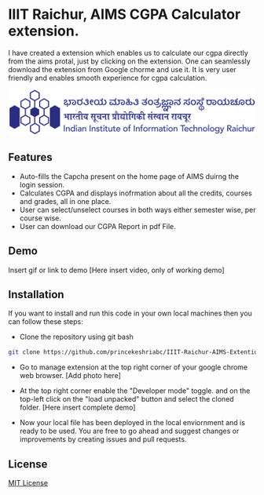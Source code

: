 # IIIT Raichur, AIMS CGPA Calculator extension.

I have created a extension which enables us to calculate our cgpa directly from the aims protal, just by clicking on the extension. One can seamlessly download the extension from Google chorme and use it. It is very user friendly and enables smooth experience for cgpa calculation.


![Logo](https://github.com/princekeshriabc/IIIT-Raichur-AIMS-Extention/blob/main/static/HorizontalBlue.png)



## Features

- Auto-fills the Capcha present on the home page of AIMS duirng the login session.
- Calculates CGPA and displays inofrmation about all the credits, courses and grades, all in one place. 
- User can select/unselect courses in both ways either semester wise, per course wise.
- User can download our CGPA Report in pdf File.



## Demo

Insert gif or link to demo
[Here insert video, only of working demo]


## Installation

If you want to install and run this code in your own local machines then you can follow these steps:

- Clone the repository using git bash
```bash
git clone https://github.com/princekeshriabc/IIIT-Raichur-AIMS-Extention.git
```
- Go to manage extension at the top right corner of your google chrome web browser.
[Add photo here]

- At the top right corner enable the "Developer mode" toggle. and on the top-left click on the "load unpacked" button and select the cloned folder.
[Here insert complete demo]

- Now your local file has been deployed in the local enviornment and is ready to be used.
You are free to go ahead and suggest changes or improvements by creating issues and pull requests.
    
## License

[MIT License](https://github.com/princekeshriabc/IIIT-Raichur-AIMS-Extention/blob/main/LICENSE)